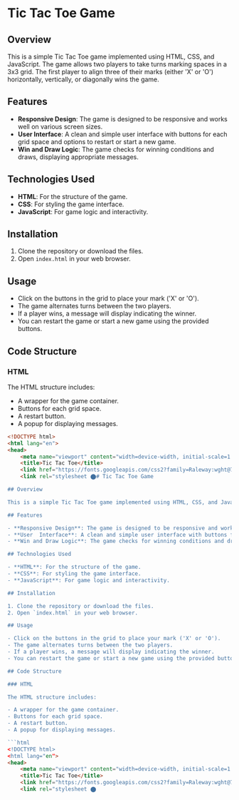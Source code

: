 # Tic Tac Toe Game

## Overview

This is a simple Tic Tac Toe game implemented using HTML, CSS, and JavaScript. The game allows two players to take turns marking spaces in a 3x3 grid. The first player to align three of their marks (either 'X' or 'O') horizontally, vertically, or diagonally wins the game.

## Features

- **Responsive Design**: The game is designed to be responsive and works well on various screen sizes.
- **User  Interface**: A clean and simple user interface with buttons for each grid space and options to restart or start a new game.
- **Win and Draw Logic**: The game checks for winning conditions and draws, displaying appropriate messages.

## Technologies Used

- **HTML**: For the structure of the game.
- **CSS**: For styling the game interface.
- **JavaScript**: For game logic and interactivity.

## Installation

1. Clone the repository or download the files.
2. Open `index.html` in your web browser.

## Usage

- Click on the buttons in the grid to place your mark ('X' or 'O').
- The game alternates turns between the two players.
- If a player wins, a message will display indicating the winner.
- You can restart the game or start a new game using the provided buttons.

## Code Structure

### HTML

The HTML structure includes:

- A wrapper for the game container.
- Buttons for each grid space.
- A restart button.
- A popup for displaying messages.

```html
<!DOCTYPE html>
<html lang="en">
<head>
    <meta name="viewport" content="width=device-width, initial-scale=1.0">
    <title>Tic Tac Toe</title>
    <link href="https://fonts.googleapis.com/css2?family=Raleway:wght@700&display=swap" rel="stylesheet">
    <link rel="stylesheet ⬤# Tic Tac Toe Game

## Overview

This is a simple Tic Tac Toe game implemented using HTML, CSS, and JavaScript. The game allows two players to take turns marking spaces in a 3x3 grid. The first player to align three of their marks (either 'X' or 'O') horizontally, vertically, or diagonally wins the game.

## Features

- **Responsive Design**: The game is designed to be responsive and works well on various screen sizes.
- **User  Interface**: A clean and simple user interface with buttons for each grid space and options to restart or start a new game.
- **Win and Draw Logic**: The game checks for winning conditions and draws, displaying appropriate messages.

## Technologies Used

- **HTML**: For the structure of the game.
- **CSS**: For styling the game interface.
- **JavaScript**: For game logic and interactivity.

## Installation

1. Clone the repository or download the files.
2. Open `index.html` in your web browser.

## Usage

- Click on the buttons in the grid to place your mark ('X' or 'O').
- The game alternates turns between the two players.
- If a player wins, a message will display indicating the winner.
- You can restart the game or start a new game using the provided buttons.

## Code Structure

### HTML

The HTML structure includes:

- A wrapper for the game container.
- Buttons for each grid space.
- A restart button.
- A popup for displaying messages.

```html
<!DOCTYPE html>
<html lang="en">
<head>
    <meta name="viewport" content="width=device-width, initial-scale=1.0">
    <title>Tic Tac Toe</title>
    <link href="https://fonts.googleapis.com/css2?family=Raleway:wght@700&display=swap" rel="stylesheet">
    <link rel="stylesheet ⬤
